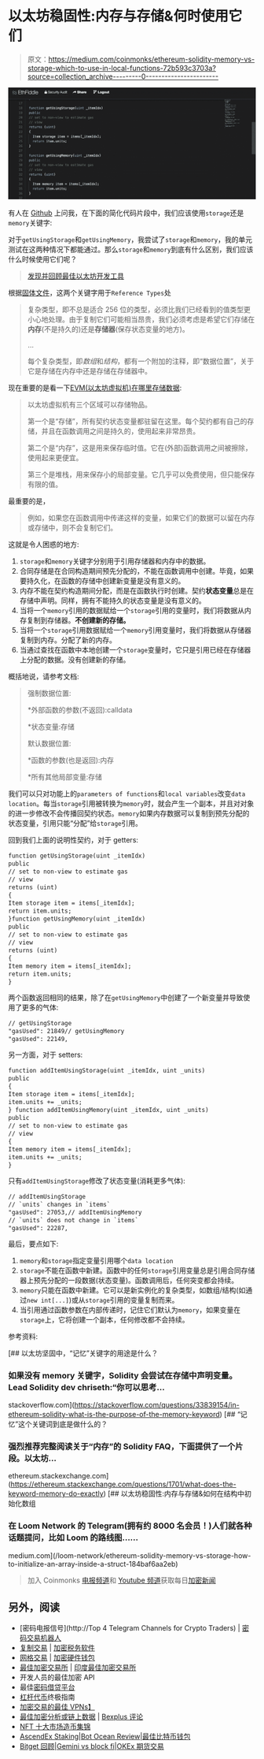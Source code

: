 # 以太坊稳固性:内存与存储&何时使用它们

> 原文：<https://medium.com/coinmonks/ethereum-solidity-memory-vs-storage-which-to-use-in-local-functions-72b593c3703a?source=collection_archive---------0----------------------->

![](img/47824cd94c21cfecc23d9b97a04249f2.png)

有人在 [Github](https://github.com/saurfang/ipfs-multihash-on-solidity/issues/1) 上问我，在下面的简化代码片段中，我们应该使用`storage`还是`memory`关键字:

对于`getUsingStorage`和`getUsingMemory`，我尝试了`storage`和`memory`，我的单元测试在这两种情况下都能通过。那么`storage`和`memory`到底有什么区别，我们应该什么时候使用它们呢？

> [发现并回顾最佳以太坊开发工具](https://coincodecap.com/category/blockchain-node-and-api)

根据[固体文件](https://solidity.readthedocs.io/en/v0.4.21/types.html#reference-types)，这两个关键字用于`Reference Types`处

> 复杂类型，即不总是适合 256 位的类型，必须比我们已经看到的值类型更小心地处理。由于复制它们可能相当昂贵，我们必须考虑是希望它们存储在**内存**(不是持久的)还是**存储器**(保存状态变量的地方)。
> 
> …
> 
> 每个复杂类型，即*数组*和*结构*，都有一个附加的注释，即“数据位置”，关于它是存储在内存中还是存储在存储器中。

现在重要的是看一下[EVM(以太坊虚拟机)在哪里存储数据](http://solidity.readthedocs.io/en/v0.4.21/frequently-asked-questions.html#what-is-the-memory-keyword-what-does-it-do):

> 以太坊虚拟机有三个区域可以存储物品。
> 
> 第一个是“存储”，所有契约状态变量都驻留在这里。每个契约都有自己的存储，并且在函数调用之间是持久的，使用起来非常昂贵。
> 
> 第二个是“内存”，这是用来保存临时值。它在(外部)函数调用之间被擦除，使用起来更便宜。
> 
> 第三个是堆栈，用来保存小的局部变量。它几乎可以免费使用，但只能保存有限的值。

最重要的是，

> 例如，如果您在函数调用中传递这样的变量，如果它们的数据可以留在内存或存储中，则不会复制它们。

这就是令人困惑的地方:

1.  `storage`和`memory`关键字分别用于引用存储器和内存中的数据。
2.  合同存储是在合同构造期间预先分配的，不能在函数调用中创建。毕竟，如果要持久化，在函数的存储中创建新变量是没有意义的。
3.  内存不能在契约构造期间分配，而是在函数执行时创建。契约**状态变量**总是在存储中声明。同样，拥有不能持久的状态变量是没有意义的。
4.  当将一个`memory`引用的数据赋给一个`storage`引用的变量时，我们将数据从内存复制到存储器。**不创建新的存储。**
5.  当将一个`storage`引用数据赋给一个`memory`引用变量时，我们将数据从存储器复制到内存。分配了新的内存。
6.  当通过查找在函数中本地创建一个`storage`变量时，它只是引用已经在存储器上分配的数据。没有创建新的存储。

概括地说，请参考文档:

> 强制数据位置:
> 
> *外部函数的参数(不返回):calldata
> 
> *状态变量:存储
> 
> 默认数据位置:
> 
> *函数的参数(也是返回):内存
> 
> *所有其他局部变量:存储

我们可以只对功能上的`parameters of functions`和`local variables`改变`data location`。每当`storage`引用被转换为`memory`时，就会产生一个副本，并且对对象的进一步修改不会传播回契约状态。`memory`如果内存数据可以复制到预先分配的状态变量，引用只能“分配”给`storage`引用。

回到我们上面的说明性契约，对于 getters:

```
function getUsingStorage(uint _itemIdx)
public
// set to non-view to estimate gas
// view
returns (uint)
{
Item storage item = items[_itemIdx];
return item.units;
}function getUsingMemory(uint _itemIdx)
public
// set to non-view to estimate gas
// view
returns (uint)
{
Item memory item = items[_itemIdx];
return item.units;
}
```

两个函数返回相同的结果，除了在`getUsingMemory`中创建了一个新变量并导致使用了更多的气体:

```
// getUsingStorage
"gasUsed": 21849// getUsingMemory
"gasUsed": 22149,
```

另一方面，对于 setters:

```
function addItemUsingStorage(uint _itemIdx, uint _units)
public
{
Item storage item = items[_itemIdx];
item.units += _units;
} function addItemUsingMemory(uint _itemIdx, uint _units)
public
// set to non-view to estimate gas
// view
{
Item memory item = items[_itemIdx];
item.units += _units;
}
```

只有`addItemUsingStorage`修改了状态变量(消耗更多气体):

```
// addItemUsingStorage
// `units` changes in `items`
"gasUsed": 27053,// addItemUsingMemory
// `units` does not change in `items`
"gasUsed": 22287,
```

最后，要点如下:

1.  `memory`和`storage`指定变量引用哪个`data location`
2.  `storage`不能在函数中新建。函数中的任何`storage`引用变量总是引用合同存储器上预先分配的一段数据(状态变量)。函数调用后，任何突变都会持续。
3.  `memory`只能在函数中新建。它可以是新实例化的复杂类型，如数组/结构(如通过`new int[...]`)或从`storage`引用的变量复制而来。
4.  当引用通过函数参数在内部传递时，记住它们默认为`memory`，如果变量在`storage`上，它将创建一个副本，任何修改都不会持续。

参考资料:

[](https://stackoverflow.com/questions/33839154/in-ethereum-solidity-what-is-the-purpose-of-the-memory-keyword) [## 以太坊坚固中，“记忆”关键字的用途是什么？

### 如果没有 memory 关键字，Solidity 会尝试在存储中声明变量。Lead Solidity dev chriseth:“你可以思考…

stackoverflow.com](https://stackoverflow.com/questions/33839154/in-ethereum-solidity-what-is-the-purpose-of-the-memory-keyword) [](https://ethereum.stackexchange.com/questions/1701/what-does-the-keyword-memory-do-exactly) [## “记忆”这个关键词到底是做什么的？

### 强烈推荐完整阅读关于“内存”的 Solidity FAQ，下面提供了一个片段。以太坊…

ethereum.stackexchange.com](https://ethereum.stackexchange.com/questions/1701/what-does-the-keyword-memory-do-exactly) [](/loom-network/ethereum-solidity-memory-vs-storage-how-to-initialize-an-array-inside-a-struct-184baf6aa2eb) [## 以太坊稳固性:内存与存储&如何在结构中初始化数组

### 在 Loom Network 的 Telegram(拥有约 8000 名会员！)人们就各种话题提问，比如 Loom 的路线图……

medium.com](/loom-network/ethereum-solidity-memory-vs-storage-how-to-initialize-an-array-inside-a-struct-184baf6aa2eb) 

> 加入 Coinmonks [电报频道](https://t.me/coincodecap)和 [Youtube 频道](https://www.youtube.com/c/coinmonks/videos)获取每日[加密新闻](http://coincodecap.com/)

## 另外，阅读

*   [密码电报信号](http://Top 4 Telegram Channels for Crypto Traders) | [密码交易机器人](/coinmonks/crypto-trading-bot-c2ffce8acb2a)
*   [复制交易](/coinmonks/top-10-crypto-copy-trading-platforms-for-beginners-d0c37c7d698c) | [加密税务软件](/coinmonks/crypto-tax-software-ed4b4810e338)
*   [网格交易](https://coincodecap.com/grid-trading) | [加密硬件钱包](/coinmonks/the-best-cryptocurrency-hardware-wallets-of-2020-e28b1c124069)
*   [最佳加密交易所](/coinmonks/crypto-exchange-dd2f9d6f3769) | [印度最佳加密交易所](/coinmonks/bitcoin-exchange-in-india-7f1fe79715c9)
*   开发人员的最佳加密 API
*   最佳[密码借贷平台](/coinmonks/top-5-crypto-lending-platforms-in-2020-that-you-need-to-know-a1b675cec3fa)
*   [杠杆代币](/coinmonks/leveraged-token-3f5257808b22)终极指南
*   [加密交易的最佳 VPNs】](https://coincodecap.com/best-vpns-for-crypto-trading)
*   [最佳加密分析或链上数据](https://coincodecap.com/blockchain-analytics) | [Bexplus 评论](https://coincodecap.com/bexplus-review)
*   [NFT 十大市场造币集锦](https://coincodecap.com/nft-marketplaces)
*   [AscendEx Staking](https://coincodecap.com/ascendex-staking)|[Bot Ocean Review](https://coincodecap.com/bot-ocean-review)|[最佳比特币钱包](https://coincodecap.com/bitcoin-wallets-india)
*   [Bitget 回顾](https://coincodecap.com/bitget-review)|[Gemini vs block fi](https://coincodecap.com/gemini-vs-blockfi)|[OKEx 期货交易](https://coincodecap.com/okex-futures-trading)